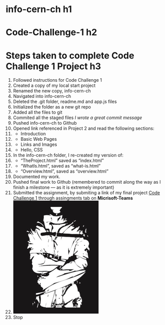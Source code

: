 # info-cern-ch h1
# Code-Challenge-1 h2
# Steps taken to complete Code Challenge 1 Project h3
1. Followed instructions for Code Challenge 1
2. Created a copy of my local start project
3. Renamed the new copy, info-cern-ch
4. Navigated into info-cern-ch
5. Deleted the .git folder, readme.md and app.js files
6. Initialized the folder as a new git repo
7. Added all the files to git
8. Commited all the staged files *I* *wrote* *a* *great* *commit* *message*
9. Pushed info-cern-ch to Github
10. Opened link referenced in Project 2 and read the following sections:
11. * Introduction
12. * Basic Web Pages
13. * Links and Images
14. * Hello, CSS
15. In the info-cern-ch folder, I re-created my version of:
16. * “TheProject.html” saved as “index.html”
17. * “WhatIs.html”, saved as “what-is.html”
18. * “Overview.html”, saved as “overview.html”
19. Documented my work.
20. Pushed final work to Github (remembered to commit along the way as I finish a milestone — as it is extremely important)
21. Submitted the assignment, by submiting a link of my final project [Code Challenge 1](https://github.com/SauelAlmonte/info-cern-ch) through assingments tab on **Micrisoft-Teams**
22. ![A.M.P.L Ent LLC](https://github.com/SauelAlmonte/info-cern-ch/blob/master/AMPLJacket.jpg)
23. Stop